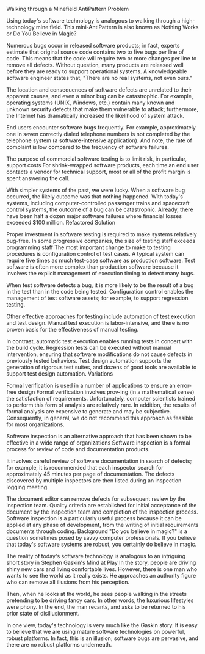 Walking through a Minefield
AntiPattern Problem

Using today's software technology is analogous to walking through a high-technology mine field. This mini-AntiPattern is also known as Nothing Works or Do You Believe in Magic?

Numerous bugs occur in released software products; in fact, experts estimate that original source code contains two to five bugs per line of code. This means that the code will require two or more changes per line to remove all defects. Without question, many products are released well before they are ready to support operational systems. A knowledgeable software engineer states that, "There are no real systems, not even ours."

The location and consequences of software defects are unrelated to their apparent causes, and even a minor bug can be catastrophic. For example, operating systems (UNIX, Windows, etc.) contain many known and unknown security defects that make them vulnerable to attack; furthermore, the Internet has dramatically increased the likelihood of system attack.

End users encounter software bugs frequently. For example, approximately one in seven correctly dialed telephone numbers is not completed by the telephone system (a software-intensive application). And note, the rate of complaint is low compared to the frequency of software failures.

The purpose of commercial software testing is to limit risk, in particular, support costs For shrink-wrapped software products, each time an end user contacts a vendor for technical support, most or all of the profit margin is spent answering the call.

With simpler systems of the past, we were lucky. When a software bug occurred, the likely outcome was that nothing happened. With today's systems, including computer-controlled passenger trains and spacecraft control systems, the outcome of a bug can be catastrophic. Already, there have been half a dozen major software failures where financial losses exceeded $100 million.
Refactored Solution

Proper investment in software testing is required to make systems relatively bug-free. In some progressive companies, the size of testing staff exceeds programming staff The most important change to make to testing procedures is configuration control of test cases.
A typical system can require five times as much test-case software as production software. Test software is often more complex than production software because it involves the explicit management of execution timing to detect many bugs.

When test software detects a bug, it is more likely to be the result of a bug in the test than in the code being tested. Configuration control enables the management of test software assets; for example, to support regression testing.

Other effective approaches for testing include automation of test execution and test design. Manual test execution is labor-intensive, and there is no proven basis for the effectiveness of manual testing.

In contrast, automatic test execution enables running tests in concert with the build cycle. Regression tests can be executed without manual intervention, ensuring that software modifications do not cause defects in previously tested behaviors. Test design automation supports the generation of rigorous test suites, and dozens of good tools are available to support test design automation.
Variations

Formal verification is used in a number of applications to ensure an error-free design Formal verification involves prov-ing (in a mathematical sense) the satisfaction of requirements. Unfortunately, computer scientists trained to perform this form of analysis are relatively rare. In addition, the results of formal analysis are expensive to generate and may be subjective. Consequently, in general, we do not recommend this approach as feasible for most organizations.

Software inspection is an alternative approach that has been shown to be effective in a wide range of organizations Software inspection is a formal process for review of code and documentation products.

It involves careful review of software documentation in search of defects; for example, it is recommended that each inspector search for approximately 45 minutes per page of documentation. The defects discovered by multiple inspectors are then listed during an inspection logging meeting.

The document editor can remove defects for subsequent review by the inspection team. Quality criteria are established for initial acceptance of the document by the inspection team and completion of the inspection process. Software inspection is a particularly useful process because it can be applied at any phase of development, from the writing of initial requirements documents through coding.
Background
"Do you believe in magic?" is a question sometimes posed by savvy computer professionals. If you believe that today's software systems are robust, you certainly do believe in magic.

The reality of today's software technology is analogous to an intriguing short story in Stephen Gaskin's Mind at Play In the story, people are driving shiny new cars and living comfortable lives. However, there is one man who wants to see the world as it really exists. He approaches an authority figure who can remove all illusions from his perception.

Then, when he looks at the world, he sees people walking in the streets pretending to be driving fancy cars. In other words, the luxurious lifestyles were phony. In the end, the man recants, and asks to be returned to his prior state of disillusionment.

In one view, today's technology is very much like the Gaskin story. It is easy to believe that we are using mature software technologies on powerful, robust platforms. In fact, this is an illusion; software bugs are pervasive, and there are no robust platforms underneath.